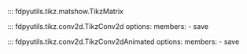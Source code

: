 ::: fdpyutils.tikz.matshow.TikzMatrix

::: fdpyutils.tikz.conv2d.TikzConv2d
    options:
      members:
      - save

::: fdpyutils.tikz.conv2d.TikzConv2dAnimated
    options:
      members:
      - save
